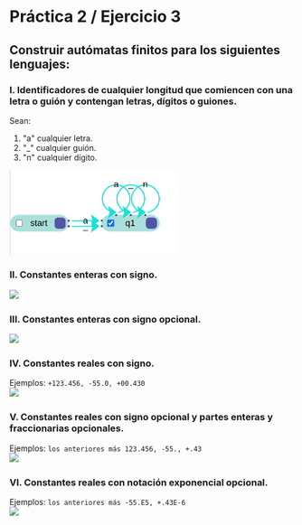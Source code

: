# Práctica 2 / Ejercicio 3    
## Construir autómatas finitos para los siguientes lenguajes:   
### I. Identificadores de cualquier longitud que comiencen con una letra o guión y contengan letras, dígitos o guiones.  
Sean:
1. "a" cualquier letra.
2. "_" cualquier guión.
3. "n" cualquier dígito.
<img src="./Images/3ej1.png" style="width: 300px;">

### II. Constantes enteras con signo.  
<img src="./Images/3ej.png" style="width: 300px;">  

### III. Constantes enteras con signo opcional.  
<img src="./Images/3ej.png" style="width: 300px;">  

### IV. Constantes reales con signo.  
Ejemplos: `+123.456, -55.0, +00.430`  
<img src="./Images/3ej.png" style="width: 300px;">  

### V. Constantes reales con signo opcional y partes enteras y fraccionarias opcionales.   
Ejemplos:  `los anteriores más 123.456, -55., +.43`     
<img src="./Images/3ej.png" style="width: 300px;">   

### VI. Constantes reales con notación exponencial opcional.  
Ejemplos: `los anteriores más -55.E5, +.43E-6`   
<img src="./Images/3ej.png" style="width: 300px;">   


